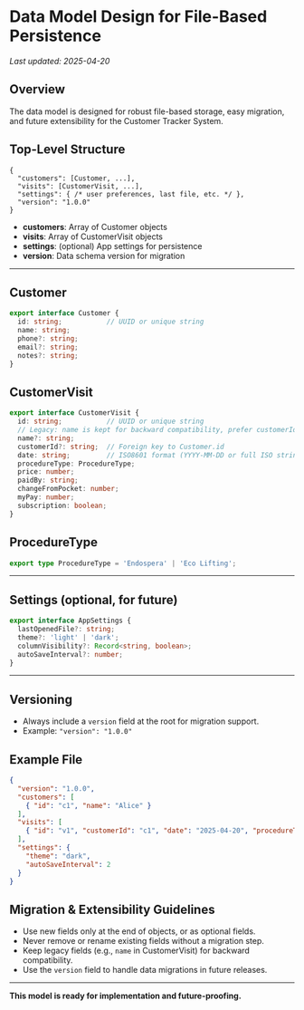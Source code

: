 # Data Model Design for File-Based Persistence

_Last updated: 2025-04-20_

## Overview
The data model is designed for robust file-based storage, easy migration, and future extensibility for the Customer Tracker System.

## Top-Level Structure
```jsonc
{
  "customers": [Customer, ...],
  "visits": [CustomerVisit, ...],
  "settings": { /* user preferences, last file, etc. */ },
  "version": "1.0.0"
}
```

- **customers**: Array of Customer objects
- **visits**: Array of CustomerVisit objects
- **settings**: (optional) App settings for persistence
- **version**: Data schema version for migration

---

## Customer
```ts
export interface Customer {
  id: string;           // UUID or unique string
  name: string;
  phone?: string;
  email?: string;
  notes?: string;
}
```

## CustomerVisit
```ts
export interface CustomerVisit {
  id: string;           // UUID or unique string
  // Legacy: name is kept for backward compatibility, prefer customerId going forward
  name?: string;
  customerId?: string;  // Foreign key to Customer.id
  date: string;         // ISO8601 format (YYYY-MM-DD or full ISO string)
  procedureType: ProcedureType;
  price: number;
  paidBy: string;
  changeFromPocket: number;
  myPay: number;
  subscription: boolean;
}
```

## ProcedureType
```ts
export type ProcedureType = 'Endospera' | 'Eco Lifting';
```

---

## Settings (optional, for future)
```ts
export interface AppSettings {
  lastOpenedFile?: string;
  theme?: 'light' | 'dark';
  columnVisibility?: Record<string, boolean>;
  autoSaveInterval?: number;
}
```

---

## Versioning
- Always include a `version` field at the root for migration support.
- Example: `"version": "1.0.0"`

## Example File
```json
{
  "version": "1.0.0",
  "customers": [
    { "id": "c1", "name": "Alice" }
  ],
  "visits": [
    { "id": "v1", "customerId": "c1", "date": "2025-04-20", "procedureType": "Endospera", "price": 100, "paidBy": "Cash", "changeFromPocket": 0, "myPay": 80, "subscription": false }
  ],
  "settings": {
    "theme": "dark",
    "autoSaveInterval": 2
  }
}
```

## Migration & Extensibility Guidelines
- Use new fields only at the end of objects, or as optional fields.
- Never remove or rename existing fields without a migration step.
- Keep legacy fields (e.g., `name` in CustomerVisit) for backward compatibility.
- Use the `version` field to handle data migrations in future releases.

---

**This model is ready for implementation and future-proofing.**

